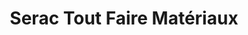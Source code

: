 ---
title: "Serac Tout Faire Matériaux"
url: /morteau/serac-tout-faire-materiaux/
shop: à faire soi-même
---